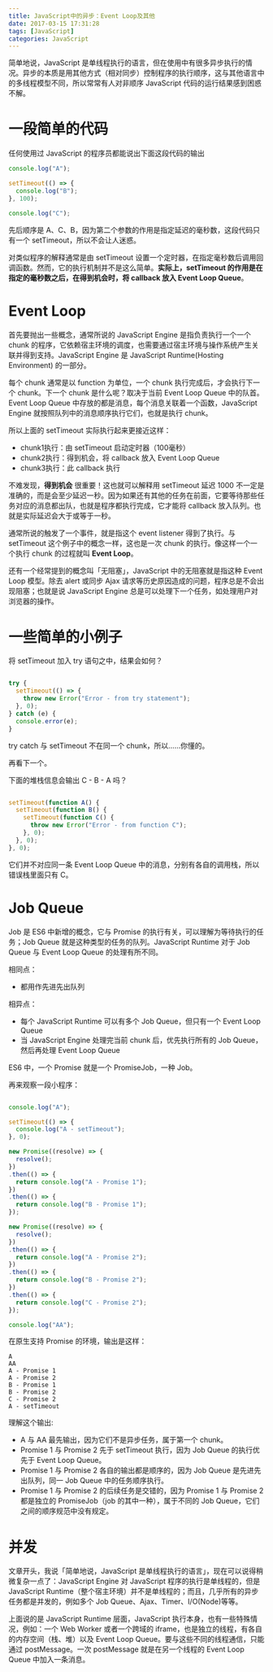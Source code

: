 ```yaml
---
title: JavaScript中的异步：Event Loop及其他
date: 2017-03-15 17:31:28
tags: [JavaScript]
categories: JavaScript
---
```


简单地说，JavaScript 是单线程执行的语言，但在使用中有很多异步执行的情况。异步的本质是用其他方式（相对同步）控制程序的执行顺序，这与其他语言中的多线程模型不同，所以常常有人对非顺序 JavaScript 代码的运行结果感到困惑不解。
<!--more-->

# 一段简单的代码

任何使用过 JavaScript 的程序员都能说出下面这段代码的输出

```javascript
console.log("A");

setTimeout(() => {
  console.log("B");
}, 100);

console.log("C");
```

先后顺序是 A、C、B，因为第二个参数的作用是指定延迟的毫秒数，这段代码只有一个 setTimeout，所以不会让人迷惑。

对类似程序的解释通常是由 setTimeout 设置一个定时器，在指定毫秒数后调用回调函数。然而，它的执行机制并不是这么简单。**实际上，setTimeout 的作用是在指定的毫秒数之后，在得到机会时，将 callback 放入 Event Loop Queue**。

# Event Loop

首先要抛出一些概念，通常所说的 JavaScript Engine 是指负责执行一个一个 chunk 的程序，它依赖宿主环境的调度，也需要通过宿主环境与操作系统产生关联并得到支持。JavaScript Engine 是 JavaScript Runtime(Hosting Environment) 的一部分。

每个 chunk 通常是以 function 为单位，一个 chunk 执行完成后，才会执行下一个 chunk。下一个 chunk 是什么呢？取决于当前 Event Loop Queue 中的队首。Event Loop Queue 中存放的都是消息，每个消息关联着一个函数，JavaScript Engine 就按照队列中的消息顺序执行它们，也就是执行 chunk。

所以上面的 setTimeout 实际执行起来更接近这样：

* chunk1执行：由 setTimeout 启动定时器（100毫秒）
* chunk2执行：得到机会，将 callback 放入 Event Loop Queue
* chunk3执行：此 callback 执行

不难发现，**得到机会** 很重要！这也就可以解释用 setTimeout 延迟 1000 不一定是准确的，而是会至少延迟一秒。因为如果还有其他的任务在前面，它要等待那些任务对应的消息都出队，也就是程序都执行完成，它才能将 callback 放入队列。也就是实际延迟会大于或等于一秒。

通常所说的触发了一个事件，就是指这个 event listener 得到了执行。与 setTimeout 这个例子中的概念一样，这也是一次 chunk 的执行。像这样一个一个执行 chunk 的过程就叫 **Event Loop**。

还有一个经常提到的概念叫「无阻塞」，JavaScript 中的无阻塞就是指这种 Event Loop 模型。除去 alert 或同步 Ajax 请求等历史原因造成的问题，程序总是不会出现阻塞；也就是说 JavaScript Engine 总是可以处理下一个任务，如处理用户对浏览器的操作。

# 一些简单的小例子

将 setTimeout 加入 try 语句之中，结果会如何？

```javascript

try {
  setTimeout(() => {
    throw new Error("Error - from try statement");
  }, 0);
} catch (e) {
  console.error(e);
}

```

try catch 与 setTimeout 不在同一个 chunk，所以……你懂的。

再看下一个。

下面的堆栈信息会输出 C - B - A 吗？

```javascript

setTimeout(function A() {
  setTimeout(function B() {
    setTimeout(function C() {
      throw new Error("Error - from function C");
    }, 0);
  }, 0);
}, 0);

```

它们并不对应同一条 Event Loop Queue 中的消息，分别有各自的调用栈，所以错误栈里面只有 C。

# Job Queue

Job 是 ES6 中新增的概念，它与 Promise 的执行有关，可以理解为等待执行的任务；Job Queue 就是这种类型的任务的队列。JavaScript Runtime 对于 Job Queue 与 Event Loop Queue 的处理有所不同。

相同点：

* 都用作先进先出队列

相异点：

* 每个 JavaScript Runtime 可以有多个 Job Queue，但只有一个 Event Loop Queue
* 当 JavaScript Engine 处理完当前 chunk 后，优先执行所有的 Job Queue，然后再处理 Event Loop Queue

ES6 中，一个 Promise 就是一个 PromiseJob，一种 Job。

再来观察一段小程序：

```javascript

console.log("A");

setTimeout(() => {
  console.log("A - setTimeout");
}, 0);

new Promise((resolve) => {
  resolve();
})
.then(() => {
  return console.log("A - Promise 1");
})
.then(() => {
  return console.log("B - Promise 1");
});

new Promise((resolve) => {
  resolve();
})
.then(() => {
  return console.log("A - Promise 2");
})
.then(() => {
  return console.log("B - Promise 2");
})
.then(() => {
  return console.log("C - Promise 2");
});

console.log("AA");

```

在原生支持 Promise 的环境，输出是这样：

```
A
AA
A - Promise 1
A - Promise 2
B - Promise 1
B - Promise 2
C - Promise 2
A - setTimeout
```

理解这个输出:

* A 与 AA 最先输出，因为它们不是异步任务，属于第一个 chunk。
* Promise 1 与 Promise 2 先于 setTimeout 执行，因为 Job Queue 的执行优先于 Event Loop Queue。
* Promise 1 与 Promise 2 各自的输出都是顺序的，因为 Job Queue 是先进先出队列，同一 Job Queue 中的任务顺序执行。
* Promise 1 与 Promise 2 的后续任务是交错的，因为 Promise 1 与 Promise 2 都是独立的 PromiseJob（job 的其中一种），属于不同的 Job Queue，它们之间的顺序规范中没有规定。

# 并发

文章开头，我说「简单地说，JavaScript 是单线程执行的语言」，现在可以说得稍微复杂一点了：JavaScript Engine 对 JavaScript 程序的执行是单线程的，但是 JavaScript Runtime（整个宿主环境）并不是单线程的；而且，几乎所有的异步任务都是并发的，例如多个 Job Queue、Ajax、Timer、I/O(Node)等等。

上面说的是 JavaScript Runtime 层面，JavaScript 执行本身，也有一些特殊情况，例如：一个 Web Worker 或者一个跨域的 iframe，也是独立的线程，有各自的内存空间（栈、堆）以及 Event Loop Queue。要与这些不同的线程通信，只能通过 postMessage。一次 postMessage 就是在另一个线程的 Event Loop Queue 中加入一条消息。